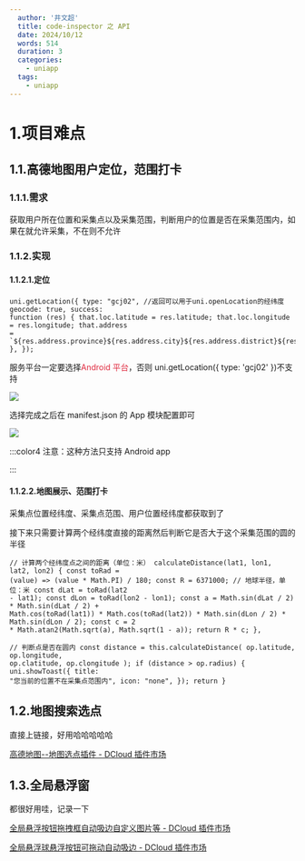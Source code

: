 ```yaml
---
  author: '井文超'
  title: code-inspector 之 API
  date: 2024/10/12
  words: 514
  duration: 3
  categories:
    - uniapp
  tags:
    - uniapp
---
```


# 1.项目难点

## 1.1.高德地图用户定位，范围打卡

### 1.1.1.需求

获取用户所在位置和采集点以及采集范围，判断用户的位置是否在采集范围内，如果在就允许采集，不在则不允许

### 1.1.2.实现

#### 1.1.2.1.定位

```vue
uni.getLocation({ type: "gcj02", //返回可以用于uni.openLocation的经纬度 geocode: true, success:
function (res) { that.loc.latitude = res.latitude; that.loc.longitude = res.longitude; that.address
=
`${res.address.province}${res.address.city}${res.address.district}${res.address.street}${res.address.streetNum}${res.address.poiName}${res.address.cityCode}`;
}, });
```

服务平台一定要选择<font style="color:#DF2A3F;">Android 平台</font>，否则 uni.getLocation({ type: 'gcj02' })不支持

![](https://cdn.nlark.com/yuque/0/2024/png/38473181/1728715386688-8dd8ba98-cf9b-4dea-8f8f-c8fa5840579c.png)

选择完成之后在 manifest.json 的 App 模块配置即可

![](https://cdn.nlark.com/yuque/0/2024/png/38473181/1728715634991-de4e37ff-541b-4732-a732-ead323fb5416.png)

:::color4
注意：这种方法只支持 Android app

:::

#### 1.1.2.2.地图展示、范围打卡

采集点位置经纬度、采集点范围、用户位置经纬度都获取到了

接下来只需要计算两个经纬度直接的距离然后判断它是否大于这个采集范围的圆的半径

```vue
// 计算两个经纬度点之间的距离（单位：米） calculateDistance(lat1, lon1, lat2, lon2) { const toRad =
(value) => (value * Math.PI) / 180; const R = 6371000; // 地球半径，单位：米 const dLat = toRad(lat2
- lat1); const dLon = toRad(lon2 - lon1); const a = Math.sin(dLat / 2) * Math.sin(dLat / 2) +
Math.cos(toRad(lat1)) * Math.cos(toRad(lat2)) * Math.sin(dLon / 2) * Math.sin(dLon / 2); const c = 2
* Math.atan2(Math.sqrt(a), Math.sqrt(1 - a)); return R * c; },
```

```vue
// 判断点是否在圆内 const distance = this.calculateDistance( op.latitude, op.longitude,
op.clatitude, op.clongitude ); if (distance > op.radius) { uni.showToast({ title:
"您当前的位置不在采集点范围内", icon: "none", }); return }
```

## 1.2.地图搜索选点

直接上链接，好用哈哈哈哈哈

[高德地图--地图选点插件 - DCloud 插件市场](https://ext.dcloud.net.cn/plugin?id=16882)

## 1.3.全局悬浮窗

都很好用哇，记录一下

[全局悬浮按钮拖拽框自动吸边自定义图片等 - DCloud 插件市场](https://ext.dcloud.net.cn/plugin?id=16026)

[全局悬浮球悬浮按钮可拖动自动吸边 - DCloud 插件市场](https://ext.dcloud.net.cn/plugin?id=16264)
